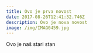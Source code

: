 ```yaml
---
title: Ovo je prva novost
date: 2017-08-26T12:41:32.746Z
description: Ovo je nova novost
image: /img/IMAG0459.jpg
---
```

Ovo je naš stari stan





